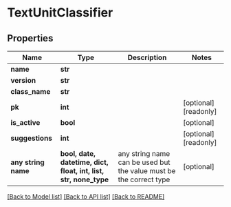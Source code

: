 # TextUnitClassifier


## Properties
Name | Type | Description | Notes
------------ | ------------- | ------------- | -------------
**name** | **str** |  | 
**version** | **str** |  | 
**class_name** | **str** |  | 
**pk** | **int** |  | [optional] [readonly] 
**is_active** | **bool** |  | [optional] 
**suggestions** | **int** |  | [optional] [readonly] 
**any string name** | **bool, date, datetime, dict, float, int, list, str, none_type** | any string name can be used but the value must be the correct type | [optional]

[[Back to Model list]](../README.md#documentation-for-models) [[Back to API list]](../README.md#documentation-for-api-endpoints) [[Back to README]](../README.md)


